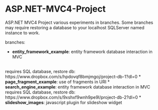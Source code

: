 # ASP.NET-MVC4-Project
ASP.NET MVC4 Project various experiments in branches. Some branches may require restoring a database to your localhost SQLServer named instance to work.

branches:
* <b>entity_framework_example</b>: entity framework database interaction in MVC
<br />
requires SQL database, restore db: https://www.dropbox.com/s/hpdovqf8bmjmgoj/project-db-1?dl=0
* <b>page_fragment_example</b>: use of fragments in URI
* <b>search_engine_example</b>: entity framework database interaction in MVC
<br />
requires SQL database, restore db: https://www.dropbox.com/s/9xshxf9wnh9pe9l/project-db-2?dl=0
* <b>slideshow_images</b>: javascript plugin for slideshow widget
